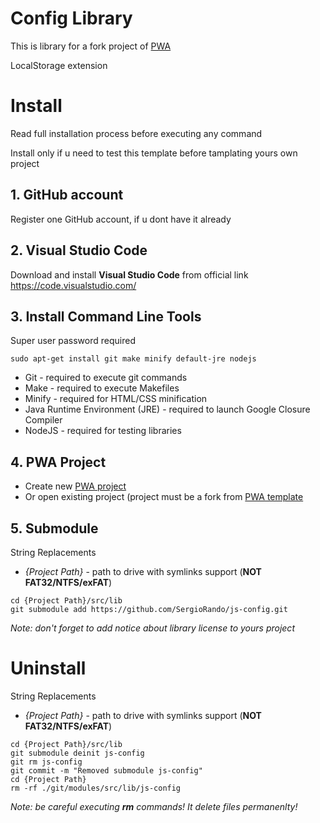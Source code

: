 # Config Library

This is library for a fork project of [PWA](https://github.com/SergioRando/PWA)

LocalStorage extension

# Install
Read full installation process before executing any command

Install only if u need to test this template before tamplating yours own project

## 1. GitHub account
Register one GitHub account, if u dont have it already

## 2. Visual Studio Code
Download and install **Visual Studio Code** from official link https://code.visualstudio.com/

## 3. Install Command Line Tools
Super user password required
```
sudo apt-get install git make minify default-jre nodejs
```
* Git - required to execute git commands
* Make - required to execute Makefiles
* Minify - required for HTML/CSS minification
* Java Runtime Environment (JRE) - required to launch Google Closure Compiler
* NodeJS - required for testing libraries

## 4. PWA Project
- Create new [PWA project](https://github.com/SergioRando/PWA)
- Or open existing project (project must be a fork from [PWA template](https://github.com/SergioRando/PWA)

## 5. Submodule
String Replacements
* _{Project Path}_ - path to drive with symlinks support (**NOT FAT32/NTFS/exFAT**)

```
cd {Project Path}/src/lib
git submodule add https://github.com/SergioRando/js-config.git
```
_Note: don't forget to add notice about library license to yours project_

# Uninstall
String Replacements
* _{Project Path}_ - path to drive with symlinks support (**NOT FAT32/NTFS/exFAT**)
```
cd {Project Path}/src/lib
git submodule deinit js-config
git rm js-config
git commit -m "Removed submodule js-config"
cd {Project Path}
rm -rf ./git/modules/src/lib/js-config
```
_Note: be careful executing **rm** commands! It delete files permanenlty!_
